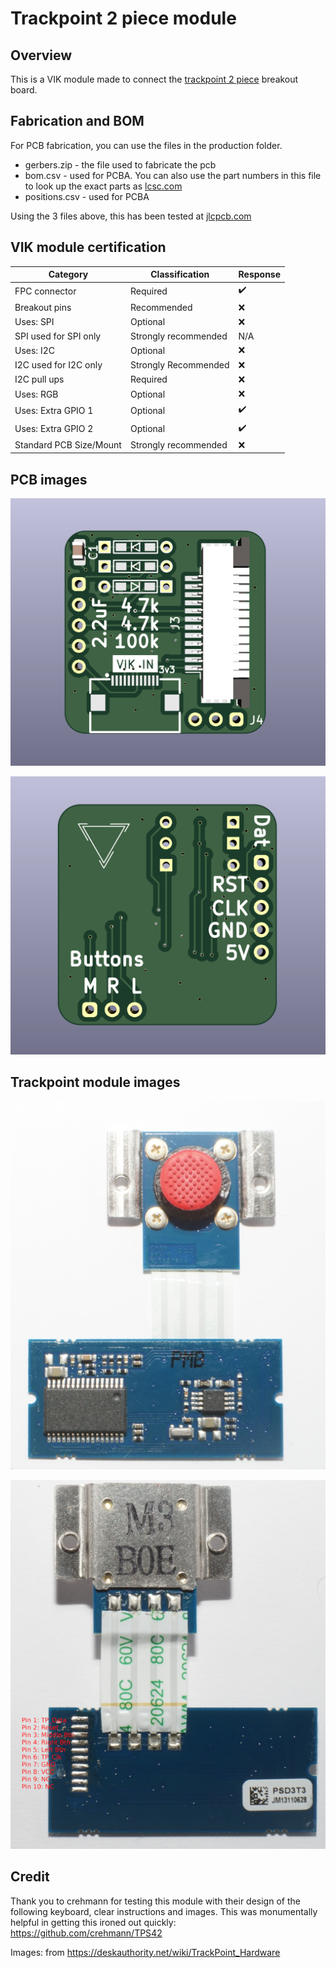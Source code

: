 # Trackpoint 2 piece module

## Overview

This is a VIK module made to connect the [trackpoint 2 piece](https://deskthority.net/wiki/TrackPoint_Hardware#2-piece_Trackpoint) breakout board.

## Fabrication and BOM

For PCB fabrication, you can use the files in the production folder.

* gerbers.zip - the file used to fabricate the pcb
* bom.csv - used for PCBA. You can also use the part numbers in this file to look up the exact parts as [lcsc.com](https://lcsc.com)
* positions.csv - used for PCBA

Using the 3 files above, this has been tested at [jlcpcb.com](https://jlcpcb.com)


## VIK module certification

| Category                | Classification          | Response           |
| ----------------------- | ----------------------- | ------------------ |
| FPC connector           | Required                | :heavy_check_mark: |
| Breakout pins           | Recommended             | :x:                |
| Uses: SPI               | Optional                | :x:                |
| SPI used for SPI only   | Strongly recommended    | N/A                |
| Uses: I2C               | Optional                | :x:                |
| I2C used for I2C only   | Strongly Recommended    | :x:                |
| I2C pull ups            | Required                | :x:                |
| Uses: RGB               | Optional                | :x:                |
| Uses: Extra GPIO 1      | Optional                | :heavy_check_mark: |
| Uses: Extra GPIO 2      | Optional                | :heavy_check_mark: |
| Standard PCB Size/Mount | Strongly recommended    | :x:                |

## PCB images

![pcb front](images/trackpoint-module-front.png)

![pcb back](images/trackpoint-module-back.png)

## Trackpoint module images

![trackpoint module front](images/Trackpoint_2_piece_module_front.png)

![trackpoint module pinout](images/Trackpoint_2_piece_module_pinout.png)

## Credit

Thank you to crehmann for testing this module with their design of the following keyboard, clear instructions and images. This was monumentally helpful in getting this ironed out quickly:  
https://github.com/crehmann/TPS42  

Images: from https://deskauthority.net/wiki/TrackPoint_Hardware  
